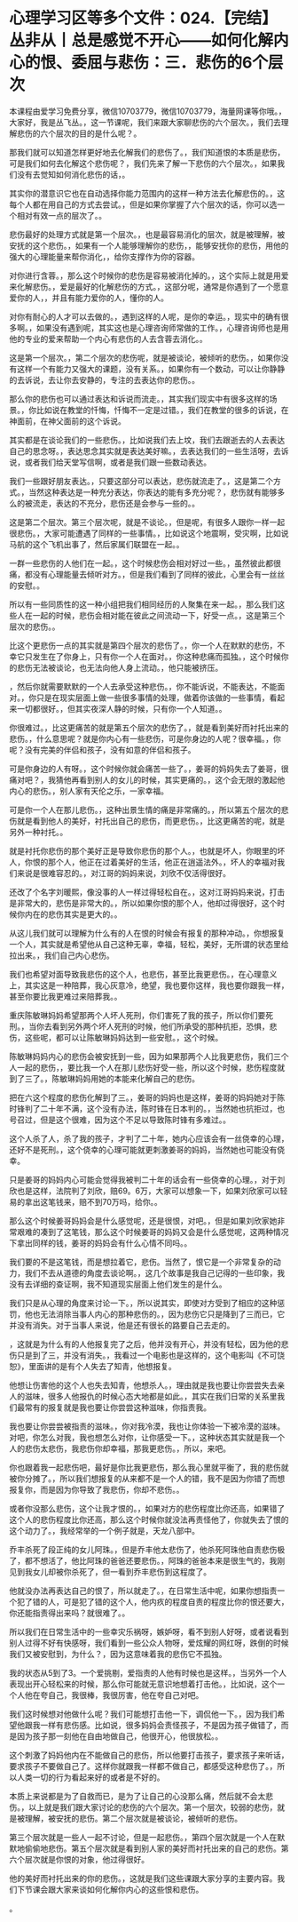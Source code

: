 # 心理学习区等多个文件：024.【完结】丛非从丨总是感觉不开心——如何化解内心的恨、委屈与悲伤：三．悲伤的6个层次

本课程由爱学习免费分享，微信10703779，微信10703779，海量网课等你哦。，大家好，我是丛飞丛。，这一节课呢，我们来跟大家聊悲伤的六个层次。，我们去理解悲伤的六个层次的目的是什么呢？。

那我们就可以知道怎样更好地去化解我们的悲伤了。，我们知道恨的本质是悲伤，可是我们如何去化解这个悲伤呢？，我们先来了解一下悲伤的六个层次。，如果我们没有去觉知如何消化悲伤的话，。

其实你的潜意识它也在自动选择你能力范围内的这样一种方法去化解悲伤的。，这每个人都在用自己的方式去尝试。，但是如果你掌握了六个层次的话，你可以选一个相对有效一点的层次了。。

悲伤最好的处理方式就是第一个层次。，也是最容易消化的层次，就是被理解，被安抚的这个悲伤。，如果有一个人能够理解你的悲伤，，能够安抚你的悲伤，用他的强大的心理能量来帮你消化，，给你支撑作为你的容器。

对你进行含蓉。，那么这个时候你的悲伤是容易被消化掉的。，这个实际上就是用爱来化解悲伤。，爱是最好的化解悲伤的方式。，这部分呢，通常是你遇到了一个愿意爱你的人，，并且有能力爱你的人，懂你的人。

对你有耐心的人才可以去做的。，遇到这样的人呢，是你的幸运。，现实中的确有很多啊。，如果没有遇到呢，其实这也是心理咨询师常做的工作。，心理咨询师也是用他的专业的爱来帮助一个内心有悲伤的人去含蓉去消化。。

这是第一个层次。，第二个层次的悲伤呢，就是被谈论，被倾听的悲伤。，如果你没有这样一个有能力又强大的课题，没有关系。，如果你有一个数动，可以让你静静的去诉说，去让你去安静的，专注的去表达你的悲伤。。

那么你的悲伤也可以通过表达和诉说而流走。，其实我们现实中有很多这样的场景。，你比如说在教堂的忏悔，忏悔不一定是过错。，我们在教堂的很多的诉说，在神面前，在神父面前的这个诉说。

其实都是在谈论我们的一些悲伤。，比如说我们去上坟，我们去跟逝去的人去表达自己的思念呀。，表达思念其实就是表达美好嘛。，去表达我们的一些生活呀，去诉说，或者我们给天堂写信啊，或者是我们跟一些数动表达。

我们一些跟好朋友表达。，只要这部分可以表达，悲伤就流走了。，这是第二个方式。，当然这种表达是一种充分表达，你表达的能有多充分呢？，悲伤就有能够多么的被流走，表达的不充分，悲伤还是会参与一些的。。

这是第二个层次。第三个层次呢，就是不谈论。，但是呢，有很多人跟你一样一起很悲伤。，大家可能遭遇了同样的一些事情。，比如说这个地震啊，受灾啊，比如说马航的这个飞机出事了，然后家属们联盟在一起。。

一群一些悲伤的人他们在一起。，这个时候悲伤会相对好过一些。，虽然彼此都很痛，都没有心理能量去倾听对方。，但是我们看到了同样的彼此，心里会有一丝丝的安慰。。

所以有一些同质性的这一种小组把我们相同经历的人聚集在来一起。，那么我们这些人在一起的时候，悲伤会相对能在彼此之间流动一下，好受一点。，这是第三个层次的悲伤。。

比这个更悲伤一点的其实就是第四个层次的悲伤了。，你一个人在默默的悲伤，不幸它只发生在了你身上，只有你一个人在面对。，你这种悲痛而孤独。，这个时候你的悲伤无法被谈论，也无法向他人身上流动。，他只能被挤压。

，然后你就需要默默的一个人去承受这种悲伤。，你不能诉说，不能表达，不能面对。，你只是在现实层面上做一些很多事情的处理，做着你该做的一些事情，看起来一切都很好。，但其实夜深人静的时候，只有你一个人知道。。

你很难过。，比这更痛苦的就是第五个层次的悲伤了。，就是看到美好而衬托出来的悲伤。，什么意思呢？就是你内心有一些悲伤，可是你身边的人呢？很幸福。，你呢？没有完美的伴侣和孩子，没有如意的伴侣和孩子。

可是你身边的人有呀。，这个时候你就会痛苦一些了。，姜哥的妈妈失去了姜哥，很痛对吧？，我猜他再看到别人的女儿的时候，其实更痛的。，这个会无限的激起他内心的悲伤。，别人家有天伦之乐，一家幸福。

可是你一个人在那儿悲伤。，这种出景生情的痛是非常痛的。，所以第五个层次的悲伤就是看到他人的美好，衬托出自己的悲伤，而更悲伤。，比这更痛苦的呢，就是另外一种衬托。。

就是衬托你悲伤的那个美好正是导致你悲伤的那个人。，也就是坏人，你眼里的坏人，你恨的那个人，他正在过着美好的生活，他正在逍遥法外。，坏人的幸福对我们来说是很难容忍的。，对江哥的妈妈来说，刘欣不仅活得很好。

还改了个名字刘暖熙，像没事的人一样过得轻松自在。，这对江哥妈妈来说，打击是非常大的，悲伤是非常大的。，所以如果你恨的那个人，他却过得很好，这个时候你内在的悲伤其实是更大的。。

从这儿我们就可以理解为什么有的人在恨的时候会有报复的那种冲动。，你想报复一个人，其实就是希望他从自己这种无辜，幸福，轻松，美好，无所谓的状态里给拉出来。，我们自己内心悲伤。

我们也希望对面导致我悲伤的这个人，也悲伤，甚至比我更悲伤。，在心理意义上，其实这是一种陪葬，我心灰意冷，绝望，我也要你这样，我也要你跟我一样，甚至你要比我更难过来陪葬我。。

重庆陈敏琳妈妈希望那两个人坏人死刑，你们害死了我的孩子，所以你们要死刑。，当你去看到另外两个坏人死刑的时候，他们所承受的那种抗拒，恐惧，悲伤，这些呢，都可以让陈敏琳妈妈达到一些安慰。，这个时候。

陈敏琳妈妈内心的悲伤会被安抚到一些，因为如果那两个人比我更悲伤，我们三个人一起的悲伤，，要比我一个人在那儿悲伤好受一些，所以这个时候，悲伤程度就到了三了。，陈敏琳妈妈用她的本能来化解自己的悲伤。

把在六这个程度的悲伤化解到了三。，姜哥的妈妈也是这样，姜哥的妈妈她对于陈时锋判了二十年不满，这个没有办法，陈时锋在日本判的。，当然她也抗拒过，也号召过，但是这个很难，因为这个不足以导致陈时锋有多难过。。

这个人杀了人，杀了我的孩子，才判了二十年，她内心应该会有一丝侥幸的心理，还好不是死刑。，这个侥幸的心理可能就更刺激姜哥的妈妈，当然她也可能没有侥幸。

只是姜哥的妈妈内心可能会觉得我被判二十年的话会有一些侥幸的心理。，对于刘欣也是这样，法院判了刘欣，赔69。6万，大家可以想象一下，如果刘欣家可以轻易的拿出这笔钱来，赔不到70万吗，给你。。

那么这个时候姜哥妈妈会是什么感觉呢，还是很恨，对吧。，但是如果刘欣家她非常艰难的凑到了这笔钱，那么这个时候姜哥的妈妈又会是什么感觉呢，这两种情况下拿出同样的钱，姜哥的妈妈会有什么心情不同吗。。

我们要的不是这笔钱，而是想拉着它，悲伤。当然了，恨它是一个非常复杂的动力，我们不去从道德的角度去谈论啊。，这几个故事是我自己记得的一些印象，我没有去详细的查证啊，我不知道现实层面上他们发生的是什么。

我们只是从心理的角度来讨论一下。，所以说其实，即使对方受到了相应的这种惩罚，他也无法消除当事人内心的那种悲伤的。，因为悲伤它只是降到了三而已，它并没有消失。对于当事人来说，他是还有很长的路要自己去走的。

，这就是为什么有的人他报复完了之后，他并没有开心，并没有轻松，因为他的悲伤只是到了三，并没有消失。，我看过一个电影也是这样的，这个电影叫《不可饶恕》，里面讲的是有个人失去了知青，他想报复。

他想让伤害他的这个人也失去知青，他想杀人。，理由就是我也要让你尝尝失去亲人的滋味，很多人他报仇的时候心态大地都是如此。，其实在我们日常的关系里我们最常有的报复就是我也要让你尝尝这种滋味，你指责我。

我也要让你尝尝被指责的滋味。，你对我冷漠，我也让你体验一下被冷漠的滋味。对吧，你怎么对我，我也想怎么对你，让你感受一下。，这种状态其实就是我一个人的悲伤太悲伤，我悲伤你却幸福，那我更悲伤。，所以，来吧。

你也跟着我一起悲伤吧，最好是你比我更悲伤，那么我心里就平衡了，我的悲伤就被你分摊了。，所以我们想报复的从来都不是一个人的错，我不是因为你错了而想报复你，而是因为你导致了我悲伤，你却不悲伤。。

或者你没那么悲伤，这个让我才恨的。，如果对方的悲伤程度比你还高，如果错了这个人的悲伤程度比你还高，那么这个时候你就没法再责怪他了，你就失去了恨的这个动力了。，我经常举的一个例子就是，天龙八部中。

乔丰杀死了段正纯的女儿阿珠。，但是乔丰他太悲伤了，他杀死阿珠他自责悲伤极了，都不想活了，他比阿珠的爸爸还要悲伤。，阿珠的爸爸本来是很生气的，我刚见到我女儿却被你杀死了，但一看到乔丰悲伤到这程度了。

他就没办法再表达自己的恨了，所以就走了。，在日常生活中呢，如果你想指责一个犯了错的人，可是犯了错的这个人，他内疚的程度自责的程度比你的恨还要大，你还能指责得出来吗？就很难了。。

所以我们在日常生活中的一些幸灾乐祸呀，嫉妒呀，看不到别人好呀，或者说看到别人过得不好有快感呀，我们看到一些公众人物呀，爱炫耀的网红呀，跌倒的时候我们又被安慰到，为什么？，因为这意味着我的悲伤它不孤独。

我的状态从5到了3。一个爱挑剔，爱指责的人他有时候也是这样。，当另外一个人表现出开心轻松来的时候，那么你可能就无意识地想着打击他。，比如说，这个一个人他在夸自己，我很棒，我很厉害，他在夸自己对吧。

我们这时候想对他做什么呢？我们可能想打击他一下，调侃他一下。，因为我们希望他跟我一样有悲伤感。比如说，很多妈妈会责怪孩子，不是因为孩子做错了，而是因为孩子那一刻他在自由地做自己，他很开心，他很放松。。

这个刺激了妈妈他内在不能做自己的悲伤，所以他要打击孩子，要求孩子来听话，要求孩子不要做自己了。这样你就跟我一样都不做自己，都感受这种悲伤了。，所以人类一切的行为看起来好的或者是不好的。

本质上来说都是为了自救而已，是为了让自己的心没那么痛，然后就不会太悲伤。，以上就是我们跟大家讨论的悲伤的六个层次。第一个层次，较弱的悲伤，就是被理解，被安抚的悲伤。第二个层次就是被谈论，被倾听的悲伤。

第三个层次就是一些人一起不讨论，但是一起悲伤。，第四个层次就是一个人在默默地偷偷地悲伤。第五个层次就是看到别人家的美好而衬托出来的自己的悲伤。第六个层次就是你恨的对象，他过得很好。

他的美好而衬托出来的你的悲伤。，这就是我们这些课跟大家分享的主要内容。我们下节课会跟大家来谈如何化解你内心的这些恨和悲伤。

。